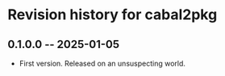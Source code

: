 # Revision history for cabal2pkg

## 0.1.0.0 -- 2025-01-05

* First version. Released on an unsuspecting world.
